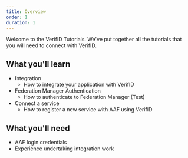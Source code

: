 ```yaml
---
title: Overview
order: 1
duration: 1
---
```


Welcome to the VerifID Tutorials. We've put together all the tutorials that you will need to connect with VerifID.

## What you'll learn
- Integration
    - How to integrate your application with VerifID
- Federation Manager Authentication
    - How to authenticate to Federation Manager (Test)
- Connect a service
    - How to register a new service with AAF using VerifID

## What you'll need
- AAF login credentials
- Experience undertaking integration work
